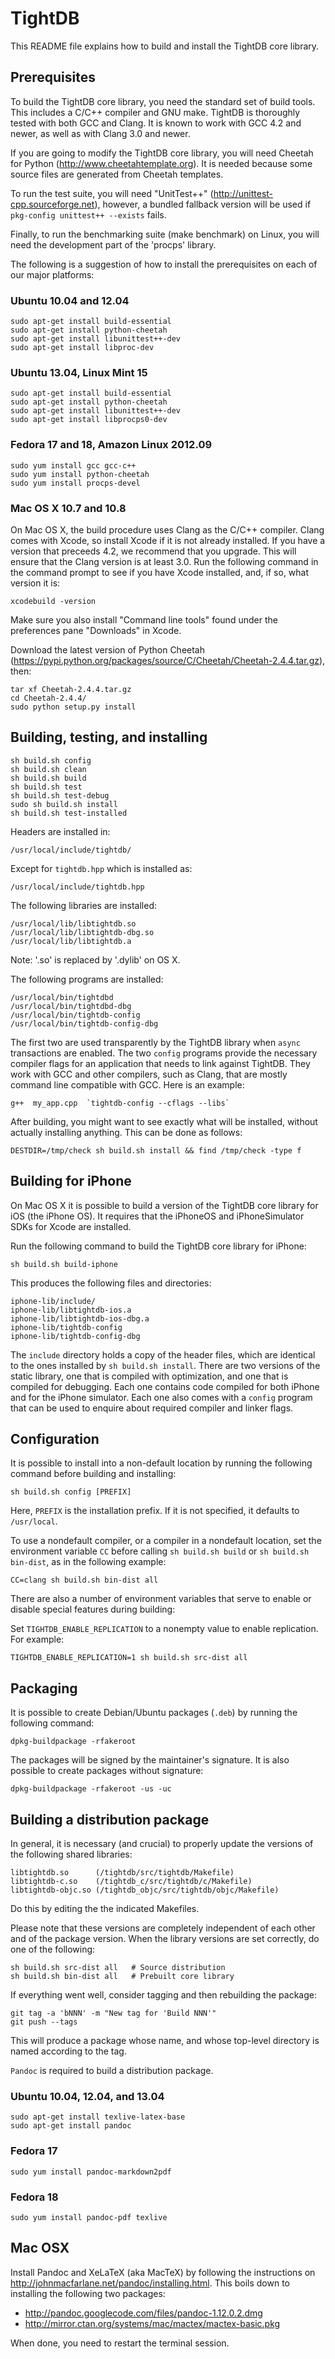 TightDB
=======

This README file explains how to build and install the TightDB core
library.


Prerequisites
-------------

To build the TightDB core library, you need the standard set of build
tools. This includes a C/C++ compiler and GNU make. TightDB is
thoroughly tested with both GCC and Clang. It is known to work with
GCC 4.2 and newer, as well as with Clang 3.0 and newer.

If you are going to modify the TightDB core library, you will need
Cheetah for Python (http://www.cheetahtemplate.org). It is needed
because some source files are generated from Cheetah templates.

To run the test suite, you will need "UnitTest++"
(http://unittest-cpp.sourceforge.net), however, a bundled fallback
version will be used if `pkg-config unittest++ --exists` fails.

Finally, to run the benchmarking suite (make benchmark) on Linux, you
will need the development part of the 'procps' library.

The following is a suggestion of how to install the prerequisites on
each of our major platforms:

### Ubuntu 10.04 and 12.04

    sudo apt-get install build-essential
    sudo apt-get install python-cheetah
    sudo apt-get install libunittest++-dev
    sudo apt-get install libproc-dev

### Ubuntu 13.04, Linux Mint 15

    sudo apt-get install build-essential
    sudo apt-get install python-cheetah
    sudo apt-get install libunittest++-dev
    sudo apt-get install libprocps0-dev

### Fedora 17 and 18, Amazon Linux 2012.09

    sudo yum install gcc gcc-c++
    sudo yum install python-cheetah
    sudo yum install procps-devel

### Mac OS X 10.7 and 10.8

On Mac OS X, the build procedure uses Clang as the C/C++
compiler. Clang comes with Xcode, so install Xcode if it is not
already installed. If you have a version that preceeds 4.2, we
recommend that you upgrade. This will ensure that the Clang version is
at least 3.0. Run the following command in the command prompt to see
if you have Xcode installed, and, if so, what version it is:

    xcodebuild -version

Make sure you also install "Command line tools" found under the
preferences pane "Downloads" in Xcode.

Download the latest version of Python Cheetah
(https://pypi.python.org/packages/source/C/Cheetah/Cheetah-2.4.4.tar.gz),
then:

    tar xf Cheetah-2.4.4.tar.gz
    cd Cheetah-2.4.4/
    sudo python setup.py install



Building, testing, and installing
---------------------------------

    sh build.sh config
    sh build.sh clean
    sh build.sh build
    sh build.sh test
    sh build.sh test-debug
    sudo sh build.sh install
    sh build.sh test-installed

Headers are installed in:

    /usr/local/include/tightdb/

Except for `tightdb.hpp` which is installed as:

    /usr/local/include/tightdb.hpp

The following libraries are installed:

    /usr/local/lib/libtightdb.so
    /usr/local/lib/libtightdb-dbg.so
    /usr/local/lib/libtightdb.a

Note: '.so' is replaced by '.dylib' on OS X.

The following programs are installed:

    /usr/local/bin/tightdbd
    /usr/local/bin/tightdbd-dbg
    /usr/local/bin/tightdb-config
    /usr/local/bin/tightdb-config-dbg

The first two are used transparently by the TightDB library when
`async` transactions are enabled. The two `config` programs provide
the necessary compiler flags for an application that needs to link
against TightDB. They work with GCC and other compilers, such as
Clang, that are mostly command line compatible with GCC. Here is an
example:

    g++  my_app.cpp  `tightdb-config --cflags --libs`

After building, you might want to see exactly what will be installed,
without actually installing anything. This can be done as follows:

    DESTDIR=/tmp/check sh build.sh install && find /tmp/check -type f



Building for iPhone
-------------------

On Mac OS X it is possible to build a version of the TightDB core
library for iOS (the iPhone OS). It requires that the iPhoneOS and
iPhoneSimulator SDKs for Xcode are installed.

Run the following command to build the TightDB core library for
iPhone:

    sh build.sh build-iphone

This produces the following files and directories:

    iphone-lib/include/
    iphone-lib/libtightdb-ios.a
    iphone-lib/libtightdb-ios-dbg.a
    iphone-lib/tightdb-config
    iphone-lib/tightdb-config-dbg

The `include` directory holds a copy of the header files, which are
identical to the ones installed by `sh build.sh install`. There are
two versions of the static library, one that is compiled with
optimization, and one that is compiled for debugging. Each one
contains code compiled for both iPhone and for the iPhone
simulator. Each one also comes with a `config` program that can be
used to enquire about required compiler and linker flags.



Configuration
-------------

It is possible to install into a non-default location by running the
following command before building and installing:

    sh build.sh config [PREFIX]

Here, `PREFIX` is the installation prefix. If it is not specified, it
defaults to `/usr/local`.

To use a nondefault compiler, or a compiler in a nondefault location,
set the environment variable `CC` before calling `sh build.sh build`
or `sh build.sh bin-dist`, as in the following example:

    CC=clang sh build.sh bin-dist all

There are also a number of environment variables that serve to enable
or disable special features during building:

Set `TIGHTDB_ENABLE_REPLICATION` to a nonempty value to enable
replication. For example:

    TIGHTDB_ENABLE_REPLICATION=1 sh build.sh src-dist all



Packaging
---------

It is possible to create Debian/Ubuntu packages (`.deb`) by running the
following command:

    dpkg-buildpackage -rfakeroot

The packages will be signed by the maintainer's signature. It is also
possible to create packages without signature:

    dpkg-buildpackage -rfakeroot -us -uc



Building a distribution package
-------------------------------

In general, it is necessary (and crucial) to properly update the
versions of the following shared libraries:

    libtightdb.so      (/tightdb/src/tightdb/Makefile)
    libtightdb-c.so    (/tightdb_c/src/tightdb/c/Makefile)
    libtightdb-objc.so (/tightdb_objc/src/tightdb/objc/Makefile)

Do this by editing the the indicated Makefiles.

Please note that these versions are completely independent of each
other and of the package version. When the library versions are set
correctly, do one of the following:

    sh build.sh src-dist all   # Source distribution
    sh build.sh bin-dist all   # Prebuilt core library

If everything went well, consider tagging and then rebuilding the
package:

    git tag -a 'bNNN' -m "New tag for 'Build NNN'"
    git push --tags

This will produce a package whose name, and whose top-level directory
is named according to the tag.

`Pandoc` is required to build a distribution package.

### Ubuntu 10.04, 12.04, and 13.04

    sudo apt-get install texlive-latex-base
    sudo apt-get install pandoc


### Fedora 17

    sudo yum install pandoc-markdown2pdf

### Fedora 18

    sudo yum install pandoc-pdf texlive

## Mac OSX

Install Pandoc and XeLaTeX (aka MacTeX) by following the instructions
on http://johnmacfarlane.net/pandoc/installing.html. This boils down
to installing the following two packages:

 - http://pandoc.googlecode.com/files/pandoc-1.12.0.2.dmg
 - http://mirror.ctan.org/systems/mac/mactex/mactex-basic.pkg

When done, you need to restart the terminal session.
